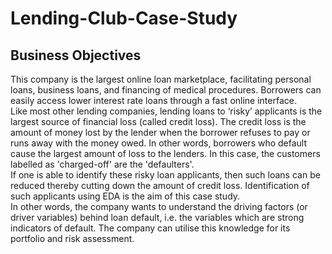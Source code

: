 # Lending-Club-Case-Study
## Business Objectives <br>
This company is the largest online loan marketplace, facilitating personal loans, business loans, and financing of medical procedures. Borrowers can easily access lower interest rate loans through a fast online interface. 
<br>
Like most other lending companies, lending loans to ‘risky’ applicants is the largest source of financial loss (called credit loss). The credit loss is the amount of money lost by the lender when the borrower refuses to pay or runs away with the money owed. In other words, borrowers who default cause the largest amount of loss to the lenders. In this case, the customers labelled as 'charged-off' are the 'defaulters'. 
<br>
If one is able to identify these risky loan applicants, then such loans can be reduced thereby cutting down the amount of credit loss. Identification of such applicants using EDA is the aim of this case study.
<br>
In other words, the company wants to understand the driving factors (or driver variables) behind loan default, i.e. the variables which are strong indicators of default.  The company can utilise this knowledge for its portfolio and risk assessment. 
